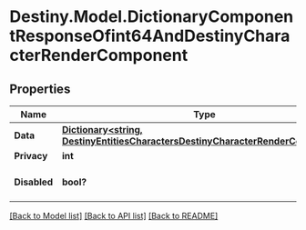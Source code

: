 # Destiny.Model.DictionaryComponentResponseOfint64AndDestinyCharacterRenderComponent

## Properties

Name | Type | Description | Notes
------------ | ------------- | ------------- | -------------
**Data** | [**Dictionary&lt;string, DestinyEntitiesCharactersDestinyCharacterRenderComponent&gt;**](DestinyEntitiesCharactersDestinyCharacterRenderComponent.md) |  | [optional] 
**Privacy** | **int** |  | [optional] 
**Disabled** | **bool?** | If true, this component is disabled. | [optional] 

[[Back to Model list]](../README.md#documentation-for-models) [[Back to API list]](../README.md#documentation-for-api-endpoints) [[Back to README]](../README.md)

